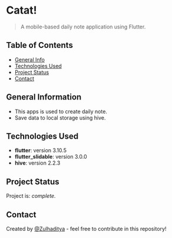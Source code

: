 # Catat!

>A mobile-based daily note application using Flutter.

## Table of Contents

- [General Info](#general-information)
- [Technologies Used](#technologies-used)
- [Project Status](#project-status)
- [Contact](#contact)

## General Information

- This apps is used to create daily note.
- Save data to local storage using hive.

## Technologies Used

- **flutter**:  version 3.10.5
- **flutter_slidable**: version 3.0.0
- **hive**: version 2.2.3

## Project Status

Project is: _complete._ <!-- / _complete_ / _no longer being worked on_. reason ? -->

## Contact

Created by [@Zulhaditya](https://itsmyportofolio.netlify.app/) - feel free to contribute in this repository!

